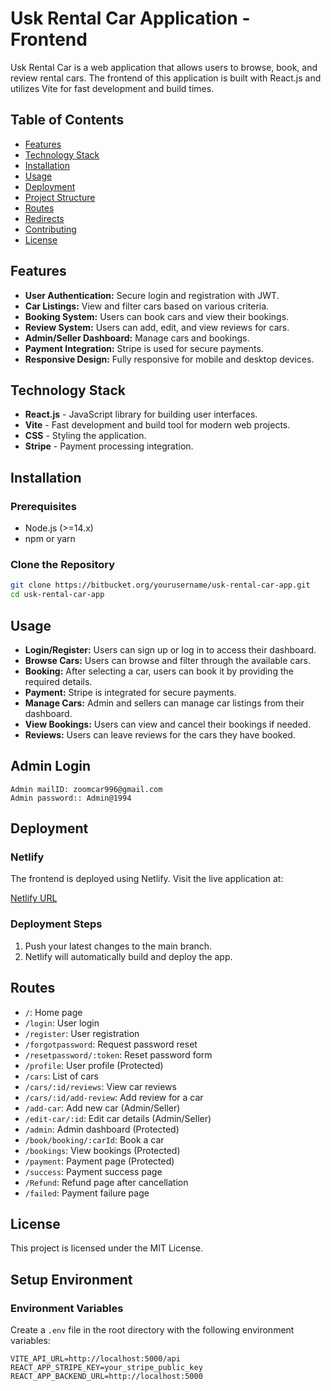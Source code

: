 # Usk Rental Car Application - Frontend

Usk Rental Car is a web application that allows users to browse, book, and review rental cars. The frontend of this application is built with React.js and utilizes Vite for fast development and build times. 

## Table of Contents

- [Features](#features)
- [Technology Stack](#technology-stack)
- [Installation](#installation)
- [Usage](#usage)
- [Deployment](#deployment)
- [Project Structure](#project-structure)
- [Routes](#routes)
- [Redirects](#redirects)
- [Contributing](#contributing)
- [License](#license)

## Features

- **User Authentication:** Secure login and registration with JWT.
- **Car Listings:** View and filter cars based on various criteria.
- **Booking System:** Users can book cars and view their bookings.
- **Review System:** Users can add, edit, and view reviews for cars.
- **Admin/Seller Dashboard:** Manage cars and bookings.
- **Payment Integration:** Stripe is used for secure payments.
- **Responsive Design:** Fully responsive for mobile and desktop devices.

## Technology Stack

- **React.js** - JavaScript library for building user interfaces.
- **Vite** - Fast development and build tool for modern web projects.
- **CSS** - Styling the application.
- **Stripe** - Payment processing integration.

## Installation

### Prerequisites

- Node.js (>=14.x)
- npm or yarn

### Clone the Repository

```bash
git clone https://bitbucket.org/yourusername/usk-rental-car-app.git
cd usk-rental-car-app

```

## Usage

- **Login/Register:** Users can sign up or log in to access their dashboard.
- **Browse Cars:** Users can browse and filter through the available cars.
- **Booking:** After selecting a car, users can book it by providing the required details.
- **Payment:** Stripe is integrated for secure payments.
- **Manage Cars:** Admin and sellers can manage car listings from their dashboard.
- **View Bookings:** Users can view and cancel their bookings if needed.
- **Reviews:** Users can leave reviews for the cars they have booked.

## Admin Login
 ```
 Admin mailID: zoomcar996@gmail.com
 Admin password:: Admin@1994

 ```

## Deployment

### Netlify

The frontend is deployed using Netlify. Visit the live application at:

[Netlify URL](https://usk-rental-car.netlify.app)

### Deployment Steps

1. Push your latest changes to the main branch.
2. Netlify will automatically build and deploy the app.

## Routes

- `/`: Home page
- `/login`: User login
- `/register`: User registration
- `/forgotpassword`: Request password reset
- `/resetpassword/:token`: Reset password form
- `/profile`: User profile (Protected)
- `/cars`: List of cars
- `/cars/:id/reviews`: View car reviews
- `/cars/:id/add-review`: Add review for a car
- `/add-car`: Add new car (Admin/Seller)
- `/edit-car/:id`: Edit car details (Admin/Seller)
- `/admin`: Admin dashboard (Protected)
- `/book/booking/:carId`: Book a car
- `/bookings`: View bookings (Protected)
- `/payment`: Payment page (Protected)
- `/success`: Payment success page
- `/Refund`: Refund page after cancellation
- `/failed`: Payment failure page

## License

This project is licensed under the MIT License.

## Setup Environment

### Environment Variables

Create a `.env` file in the root directory with the following environment variables:

```env
VITE_API_URL=http://localhost:5000/api
REACT_APP_STRIPE_KEY=your_stripe_public_key
REACT_APP_BACKEND_URL=http://localhost:5000
